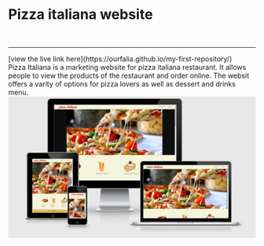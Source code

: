 # Pizza italiana website
<br>
<hr>
[view the live link here](https://ourfalia.github.io/my-first-repository/)
<br>
Pizza Italiana is a marketing website for pizza italiana restaurant. It allows people to view the products of the restaurant and order online. The websit offers a varity of options for pizza lovers as well as dessert and drinks menu.
<img src="assets/images/resposive.jpg" alt="image of the main page on different devices">



